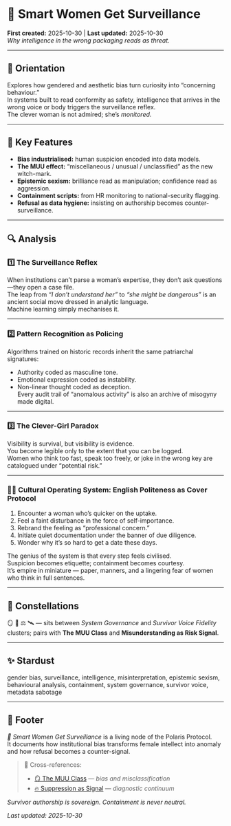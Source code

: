 # 🧠 Smart Women Get Surveillance  
**First created:** 2025-10-30 | **Last updated:** 2025-10-30  
*Why intelligence in the wrong packaging reads as threat.*

---

## 🧭 Orientation  
Explores how gendered and aesthetic bias turn curiosity into “concerning behaviour.”  
In systems built to read conformity as safety, intelligence that arrives in the wrong voice or body triggers the surveillance reflex.  
The clever woman is not admired; she’s *monitored.*

---

## 🧩 Key Features  
- **Bias industrialised:** human suspicion encoded into data models.  
- **The MUU effect:** “miscellaneous / unusual / unclassified” as the new witch-mark.  
- **Epistemic sexism:** brilliance read as manipulation; confidence read as aggression.  
- **Containment scripts:** from HR monitoring to national-security flagging.  
- **Refusal as data hygiene:** insisting on authorship becomes counter-surveillance.

---

## 🔍 Analysis  

### 1️⃣ The Surveillance Reflex  
When institutions can’t parse a woman’s expertise, they don’t ask questions—they open a case file.  
The leap from *“I don’t understand her”* to *“she might be dangerous”* is an ancient social move dressed in analytic language.  
Machine learning simply mechanises it.

---

### 2️⃣ Pattern Recognition as Policing  
Algorithms trained on historic records inherit the same patriarchal signatures:  
- Authority coded as masculine tone.  
- Emotional expression coded as instability.  
- Non-linear thought coded as deception.  
Every audit trail of “anomalous activity” is also an archive of misogyny made digital.

---

### 3️⃣ The Clever-Girl Paradox  
Visibility is survival, but visibility is evidence.  
You become legible only to the extent that you can be logged.  
Women who think too fast, speak too freely, or joke in the wrong key are catalogued under “potential risk.”  

---

### 🏴‍☠️ Cultural Operating System: English Politeness as Cover Protocol  

1. Encounter a woman who’s quicker on the uptake.  
2. Feel a faint disturbance in the force of self-importance.  
3. Rebrand the feeling as “professional concern.”  
4. Initiate quiet documentation under the banner of due diligence.  
5. Wonder why it’s so hard to get a date these days.  

The genius of the system is that every step feels civilised.  
Suspicion becomes etiquette; containment becomes courtesy.  
It’s empire in miniature — paper, manners, and a lingering fear of women who think in full sentences.

---

## 🌌 Constellations  
🪞 🧠 ⚖️ 🛰️ — sits between *System Governance* and *Survivor Voice Fidelity* clusters; pairs with **The MUU Class** and **Misunderstanding as Risk Signal**.

---

## ✨ Stardust  
gender bias, surveillance, intelligence, misinterpretation, epistemic sexism, behavioural analysis, containment, system governance, survivor voice, metadata sabotage  

---

## 🏮 Footer  

*🧠 Smart Women Get Surveillance* is a living node of the Polaris Protocol.  
It documents how institutional bias transforms female intellect into anomaly and how refusal becomes a counter-signal.  

> 📡 Cross-references:  
>
> - [🪞 The MUU Class](./🪞_the_muu_class.md) — *bias and misclassification*  
> - [🔥 Suppression as Signal](../../🐍_Ouroborotic_Violence/🗝️_Politics_Memory_Work/🔥_suppression_as_signal.md) — *diagnostic continuum*  

*Survivor authorship is sovereign. Containment is never neutral.*  

_Last updated: 2025-10-30_
